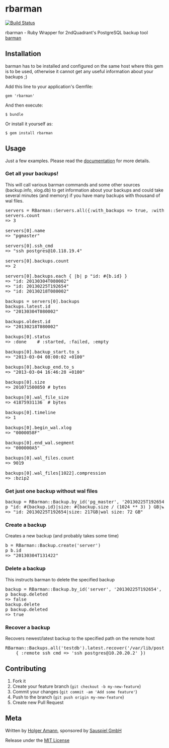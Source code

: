 # rbarman

[![Build Status](https://travis-ci.org/sauspiel/rbarman.png?branch=master)](https://travis-ci.org/sauspiel/rbarman)

rbarman - Ruby Wrapper for 2ndQuadrant's PostgreSQL backup tool [barman](http://pgbarman.org)

## Installation

barman has to be installed and configured on the same host where this gem is to be used, otherwise it cannot get any useful information about your backups ;)


Add this line to your application's Gemfile:

    gem 'rbarman'

And then execute:

    $ bundle

Or install it yourself as:

    $ gem install rbarman

## Usage

Just a few examples. Please read the [documentation](https://rubygems.org/gems/rbarman) for more details.

### Get all your backups!

This will call various barman commands and some other sources (backup.info, xlog.db) to get information about your backups and could take several minutes (and  memory) if you have many backups with thousand of wal files. 

<pre>
servers = RBarman::Servers.all({:with_backups => true, :with_wal_files => true })
servers.count
=> 3

servers[0].name
=> "pgmaster"

servers[0].ssh_cmd
=> "ssh postgres@10.118.19.4"

servers[0].backups.count
=> 2

servers[0].backups.each { |b| p "id: #{b.id} }
=> "id: 20130304T080002"
=> "id: 20130225T192654"
=> "id: 20130218T080002"

backups = servers[0].backups
backups.latest.id
=> "20130304T080002"

backups.oldest.id
=> "20130218T080002"

backups[0].status
=> :done    # :started, :failed, :empty

backups[0].backup_start.to_s
=> "2013-03-04 08:00:02 +0100"

backups[0].backup_end.to_s
=> "2013-03-04 16:46:28 +0100"

backups[0].size
=> 201071500850 # bytes

backups[0].wal_file_size
=> 41875931136  # bytes

backups[0].timeline
=> 1

backups[0].begin_wal.xlog
=> "0000058F"

backups[0].end_wal.segment
=> "000000A5"

backups[0].wal_files.count
=> 9019

backups[0].wal_files[1022].compression
=> :bzip2
</pre>

### Get just one backup without wal files

<pre>
backup = RBarman::Backup.by_id('pg_master', '20130225T192654')
p "id: #{backup.id}|size: #{backup.size / (1024 ** 3) } GB|wal size: #{backup.wal_file_size / (1024 ** 3)} GB"
=> "id: 20130225T192654|size: 217GB|wal size: 72 GB"
</pre>

### Create a backup

Creates a new backup (and probably takes some time)

<pre>
b = RBarman::Backup.create('server')
p b.id
=> "20130304T131422"
</pre>

### Delete a backup

This instructs barman to delete the specified backup

<pre>
backup = RBarman::Backup.by_id('server', '20130225T192654', { :with_wal_files => false })
p backup.deleted
=> false
backup.delete
p backup.deleted
=> true
</pre>

### Recover a backup

Recovers newest/latest backup to the specified path on the remote host

<pre>
RBarman::Backups.all('testdb').latest.recover('/var/lib/postgresql/9.2/main', 
    { :remote_ssh_cmd => 'ssh postgres@10.20.20.2' })
</pre>

## Contributing

1. Fork it
2. Create your feature branch (`git checkout -b my-new-feature`)
3. Commit your changes (`git commit -am 'Add some feature'`)
4. Push to the branch (`git push origin my-new-feature`)
5. Create new Pull Request


## Meta

Written by [Holger Amann](http://github.com/hamann), sponsored by [Sauspiel GmbH](https://www.sauspiel.de)

Release under the [MIT License](http://www.opensource.org/licenses/mit-license.php)

